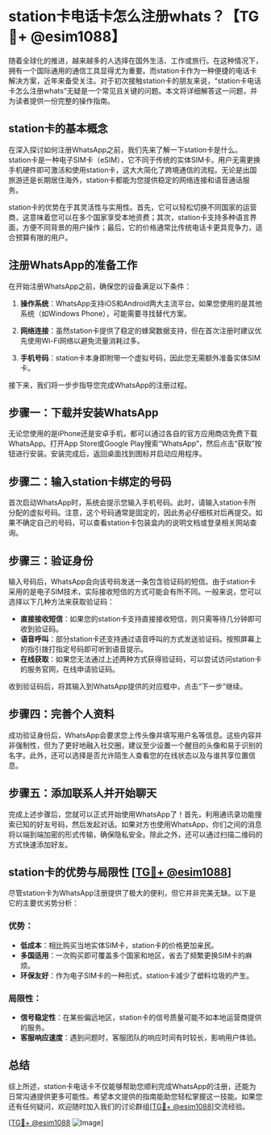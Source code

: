 # station卡电话卡怎么注册whats？【TG💪+ @esim1088】

随着全球化的推进，越来越多的人选择在国外生活、工作或旅行。在这种情况下，拥有一个国际通用的通信工具显得尤为重要。而station卡作为一种便捷的电话卡解决方案，近年来备受关注。对于初次接触station卡的朋友来说，“station卡电话卡怎么注册whats”无疑是一个常见且关键的问题。本文将详细解答这一问题，并为读者提供一份完整的操作指南。

## station卡的基本概念

在深入探讨如何注册WhatsApp之前，我们先来了解一下station卡是什么。station卡是一种电子SIM卡（eSIM），它不同于传统的实体SIM卡。用户无需更换手机硬件即可激活和使用station卡，这大大简化了跨境通信的流程。无论是出国旅游还是长期居住海外，station卡都能为您提供稳定的网络连接和语音通话服务。

station卡的优势在于其灵活性与实用性。首先，它可以轻松切换不同国家的运营商，这意味着您可以在多个国家享受本地资费；其次，station卡支持多种语言界面，方便不同背景的用户操作；最后，它的价格通常比传统电话卡更具竞争力，适合预算有限的用户。

## 注册WhatsApp的准备工作

在开始注册WhatsApp之前，确保您的设备满足以下条件：

1. **操作系统**：WhatsApp支持iOS和Android两大主流平台。如果您使用的是其他系统（如Windows Phone），可能需要寻找替代方案。
   
2. **网络连接**：虽然station卡提供了稳定的蜂窝数据支持，但在首次注册时建议优先使用Wi-Fi网络以避免流量消耗过多。

3. **手机号码**：station卡本身即附带一个虚拟号码，因此您无需额外准备实体SIM卡。

接下来，我们将一步步指导您完成WhatsApp的注册过程。

## 步骤一：下载并安装WhatsApp

无论您使用的是iPhone还是安卓手机，都可以通过各自的官方应用商店免费下载WhatsApp。打开App Store或Google Play搜索“WhatsApp”，然后点击“获取”按钮进行安装。安装完成后，返回桌面找到图标并启动应用程序。

## 步骤二：输入station卡绑定的号码

首次启动WhatsApp时，系统会提示您输入手机号码。此时，请输入station卡所分配的虚拟号码。注意，这个号码通常是固定的，因此务必仔细核对后再提交。如果不确定自己的号码，可以查看station卡包装盒内的说明文档或登录相关网站查询。

## 步骤三：验证身份

输入号码后，WhatsApp会向该号码发送一条包含验证码的短信。由于station卡采用的是电子SIM技术，实际接收短信的方式可能会有所不同。一般来说，您可以选择以下几种方法来获取验证码：

- **直接接收短信**：如果您的station卡支持直接接收短信，则只需等待几分钟即可收到验证码。
- **语音呼叫**：部分station卡还支持通过语音呼叫的方式发送验证码。按照屏幕上的指引拨打指定号码即可听到语音提示。
- **在线获取**：如果您无法通过上述两种方式获得验证码，可以尝试访问station卡的服务官网，在线申请验证码。

收到验证码后，将其输入到WhatsApp提供的对应框中，点击“下一步”继续。

## 步骤四：完善个人资料

成功验证身份后，WhatsApp会要求您上传头像并填写用户名等信息。这些内容并非强制性，但为了更好地融入社交圈，建议至少设置一个醒目的头像和易于识别的名字。此外，还可以选择是否允许陌生人查看您的在线状态以及与谁共享位置信息。

## 步骤五：添加联系人并开始聊天

完成上述步骤后，您就可以正式开始使用WhatsApp了！首先，利用通讯录功能搜索已知的好友号码，然后发起对话。如果对方也使用WhatsApp，你们之间的消息将以端到端加密的形式传输，确保隐私安全。除此之外，还可以通过扫描二维码的方式快速添加好友。

## station卡的优势与局限性 [[TG💪+ @esim1088](https://t.me/s/esim1088)]

尽管station卡为WhatsApp注册提供了极大的便利，但它并非完美无缺。以下是它的主要优劣势分析：

### 优势：
- **低成本**：相比购买当地实体SIM卡，station卡的价格更加亲民。
- **多国适用**：一次购买即可覆盖多个国家和地区，省去了频繁更换SIM卡的麻烦。
- **环保友好**：作为电子SIM卡的一种形式，station卡减少了塑料垃圾的产生。

### 局限性：
- **信号稳定性**：在某些偏远地区，station卡的信号质量可能不如本地运营商提供的服务。
- **客服响应速度**：遇到问题时，客服团队的响应时间有时较长，影响用户体验。

## 总结

综上所述，station卡电话卡不仅能够帮助您顺利完成WhatsApp的注册，还能为日常沟通提供更多可能性。希望本文提供的指南能助您轻松掌握这一技能。如果您还有任何疑问，欢迎随时加入我们的讨论群组[[TG💪+ @esim1088](https://t.me/s/esim1088)]交流经验。

[[TG💪+ @esim1088](https://t.me/s/esim1088) ![Image](https://i.postimg.cc/4NQfJmqS/Snipaste-2025-05-13-00-14-12.png)]